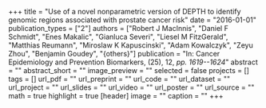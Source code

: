 +++
title = "Use of a novel nonparametric version of DEPTH to identify genomic regions associated with prostate cancer risk"
date = "2016-01-01"
publication_types = ["2"]
authors = ["Robert J MacInnis", "Daniel F Schmidt", "Enes Makalic", "Gianluca Severi", "Liesel M FitzGerald", "Matthias Reumann", "Miroslaw K Kapuscinski", "Adam Kowalczyk", "Zeyu Zhou", "Benjamin Goudey", "{others}"]
publication = "In: Cancer Epidemiology and Prevention Biomarkers, (25), 12, _pp. 1619--1624_"
abstract = ""
abstract_short = ""
image_preview = ""
selected = false
projects = []
tags = []
url_pdf = ""
url_preprint = ""
url_code = ""
url_dataset = ""
url_project = ""
url_slides = ""
url_video = ""
url_poster = ""
url_source = ""
math = true
highlight = true
[header]
image = ""
caption = ""
+++
